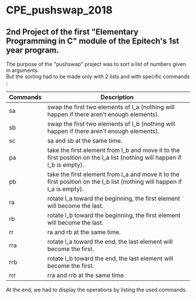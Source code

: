 # CPE_pushswap_2018

## 2nd Project of the first "Elementary Programming in C" module of the Epitech's 1st year program.

The purpose of the "pushswap" project was to sort a list of numbers given in arguments. </br>
But the sorting had to be made only with 2 lists and with specific commands : </br>

| Commands | Description |
|----------|-------------|
| sa         | swap the first two elements of l_a (nothing will happen if there aren’t enough elements). |
| sb       | swap the first two elements of l_b (nothing will happen if there aren’t enough elements). |
| sc       | sa and sb at the same time. |
| pa       | take the first element from l_b and move it to the first position on the l_a list (nothing will happen if l_b is empty). |
| pb       | take the first element from l_a and move it to the first position on the l_b list (nothing will happen if l_a is empty). |
| ra       | rotate l_a toward the beginning, the first element will become the last. |
| rb       | rotate l_b toward the beginning, the first element will become the last. |
| rr       | ra and rb at the same time. |
| rra      | rotate l_a toward the end, the last element will become the first. |
| rrb     | rotate l_b toward the end, the last element will become the first. |
| rrr      | rra and rrb at the same time. |

At the end, we had to display the operations by listing the used commands.
